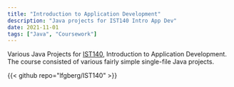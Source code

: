 ```yaml
---
title: "Introduction to Application Development"
description: "Java projects for IST140 Intro App Dev"
date: 2021-11-01
tags: ["Java", "Coursework"]
---
```

Various Java Projects for [IST140](https://bulletins.psu.edu/search/?scontext=courses&search=ist+140), Introduction to Application Development. The course consisted of various fairly simple single-file Java projects.

{{< github repo="lfgberg/IST140" >}}